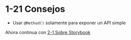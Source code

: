 # 1-21 Consejos

- Usar `@Method()` solamente para exponer un API simple

Ahora continua con [2-1 Sobre Storybook](../2-storybook/2-1-sobre-storybook.md)
